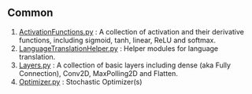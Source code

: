 ## Common

1. [ActivationFunctions.py](./ActivationFunctions.py) : A collection of activation and their derivative functions, including sigmoid, tanh, linear, ReLU and softmax.
2. [LanguageTranslationHelper.py](./LanguageTranslationHelper.py) : Helper modules for language translation.
3. [Layers.py](./Layers.py) : A collection of basic layers including dense (aka Fully Connection), Conv2D, MaxPolling2D and Flatten.
4. [Optimizer.py](./Optimizer.py) : Stochastic Optimizer(s)
